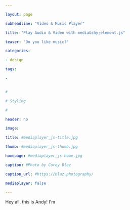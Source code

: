 ```yaml
---

layout: page

subheadline: "Video & Music Player"

title: "Play Audio & Video with media&shy;element.js"

teaser: "Do you like music?"

categories:

- design

tags:

- 


#

# Styling

#

header: no

image: 

title: #mediaplayer_js-title.jpg

thumb: #mediaplayer_js-thumb.jpg

homepage: #mediaplayer_js-home.jpg

caption: #Photo by Corey Blaz

caption_url: #https://blaz.photography/

mediaplayer: false

---
```


Hey all, this is Andy! I'm

